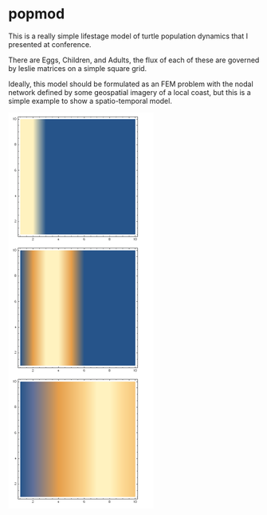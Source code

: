 # popmod

This is a really simple lifestage model of turtle population dynamics that I presented at conference.

There are Eggs, Children, and Adults, the flux of each of these are governed by leslie matrices on a simple square grid.

Ideally, this model should be formulated as an FEM problem with the nodal network defined by some geospatial imagery of a local coast, 
but this is a simple example to show a spatio-temporal model.

![](https://github.com/Aravind-Sundararajan/popmod/blob/master/popmod.PNG)
